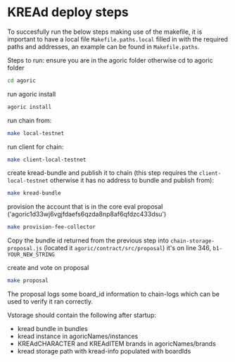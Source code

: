 # KREAd deploy steps
To succesfully run the below steps making use of the makefile, it is important to have a local file `Makefile.paths.local` filled in with the required paths and addresses, an example can be found in `Makefile.paths`.


Steps to run:
 ensure you are in the agoric folder otherwise cd to agoric folder
```sh
cd agoric
```

run agoric install
```sh
agoric install
```

run chain from:
```sh
make local-testnet
```

run client for chain:
```sh
make client-local-testnet
```

create kread-bundle and publish it to chain (this step requires the `client-local-testnet` otherwise it has no address to bundle and publish from):
```sh
make kread-bundle
```

provision the account that is in the core eval proposal ('agoric1d33wj6vgjfdaefs6qzda8np8af6qfdzc433dsu')
```sh
make provision-fee-collector
```


Copy the bundle id returned from the previous step into `chain-storage-proposal.js` (located it `agoric/contract/src/proposal`) it's on line 346, `b1-YOUR_NEW_STRING`

create and vote on proposal
```sh
make proposal
```

The proposal logs some board_id information to chain-logs which can be used to verify it ran correctly.

Vstorage should contain the following after startup:
- kread bundle in bundles
- kread instance in agoricNames/instances
- KREAdCHARACTER and KREAdITEM brands in agoricNames/brands
- kread storage path with kread-info populated with boardIds
